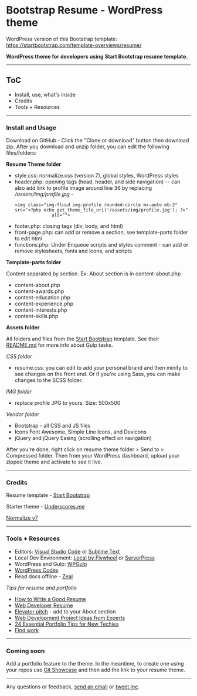 # Bootstrap Resume - WordPress theme

WordPress version of this Bootstrap template: https://startbootstrap.com/template-overviews/resume/

**WordPress theme for developers using Start Bootstrap resume template.**

* * *

## ToC

*   Install, use, what's inside
*   Credits
*   Tools + Resources

* * *

### Install and Usage

Download on GitHub - Click the "Clone or download" button then download zip. 
After you download and unzip folder, you can edit the following files/folders:

**Resume Theme folder**

- style.css: normalize.css (version 7), global styles, WordPress styles
- header.php: opening tags (head, header, and side navigation)
  -- can also add link to profile image around line 36 by replacing */assets/img/profile.jpg* - 
  ```
  <img class="img-fluid img-profile rounded-circle mx-auto mb-2" src="<?php echo get_theme_file_uri('/assets/img/profile.jpg'); ?>"
                alt="">
  ```              
- footer.php: closing tags (div, body, and html)
- front-page.php: can add or remove a section, see template-parts folder to edit html 
- functions.php: Under Enqueue scripts and styles comment - can add or remove stylesheets, fonts and icons, and scripts

**Template-parts folder** 

Content separated by section. Ex: About section is in content-about.php
- content-about.php 
- content-awards.php 
- content-education.php 
- content-experience.php 
- content-interests.php 
- content-skills.php 


**Assets folder**

All folders and files from the [Start Bootstrap](https://github.com/BlackrockDigital/startbootstrap-resume) template. See their [README.md](https://github.com/BlackrockDigital/startbootstrap-resume/blob/master/README.md) for more info about Gulp tasks. 

*CSS folder*

- resume.css: you can edit to add your personal brand and then minify to see changes on the front end. Or if you're using Sass, you can make changes to the SCSS folder.

*IMG folder*

- replace profile JPG to yours. Size: 500x500

*Vendor folder*

- Bootstrap - all CSS and JS files
- Icons  Font Awesome, Simple Line Icons, and Devicons
- jQuery and jQuery Easing (scrolling effect on navigation)

After you're done, right click on resume theme folder > Send to > Compressed folder. Then from your WordPress dashboard, upload your zipped theme and activate to see it live. 

* * *

### Credits

Resume template - [Start Bootstrap](https://github.com/BlackrockDigital/startbootstrap-resume)

Starter theme - [Underscores.me](http://underscores.me)

[Normalize v7](https://github.com/necolas/normalize.css)

* * *

### Tools + Resources

- Editors: [Visual Studio Code](https://code.visualstudio.com/) or [Sublime Text](https://www.sublimetext.com/)
- Local Dev Environment: [Local by Flywheel](http://local.getflywheel.com) or [ServerPress](http://serverpress.com)
- WordPress and Gulp: [WPGulp](https://github.com/ahmadawais/WPGulp)
- [WordPress Codex](https://codex.wordpress.org/)
- Read docs offline - [Zeal](https://zealdocs.org)

*Tips for resume and portfolio*

- [How to Write a Good Resume](https://medium.freecodecamp.org/how-to-write-a-good-resume-in-2017-b8ea9dfdd3b9#.v2y9bkcbd)
- [Web Developer Resume](https://uptowork.com/blog/web-developer-resume)
- [Elevator pitch](https://skillcrush.com/2015/05/08/elevator-pitch-proud-of/) - add to your About section
- [Web Development Project Ideas from Experts](https://simplestepscode.com/web-development-project-ideas-from-experts/)
- [24 Essential Portfolio Tips for New Techies](https://skillcrush.com/2015/10/27/24-essential-portfolio-tips-for-new-techies/)
- [Find work](http://msguery.net/webdev)

***

### Coming soon
Add a portfolio feature to the theme. In the meantime, to create one using your repos use [Git Showcase](https://www.gitshowcase.com/) and then add the link to your resume theme. 

***

Any questions or feedback, [send an email](mailto:marjory@msguery.com) or [tweet me](http://twitter.com/msguery).
